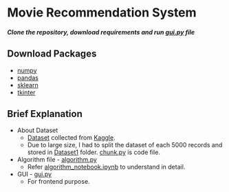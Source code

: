 # Movie Recommendation System


##### Clone the repository, download requirements and run [gui.py](https://github.com/ankithkumar99/Movie-Recommendation-System/blob/master/gui.py) file

## Download Packages
* [numpy](https://pypi.org/project/numpy/)
* [pandas](https://pypi.org/project/pandas/)
* [sklearn](https://pypi.org/project/sklearn/)
* [tkinter](https://pypi.org/project/tkinter-temps/)


## Brief Explanation
* About Dataset
  * [Dataset](https://github.com/ankithkumar99/Movie-Recommendation-System/blob/master/IMDb%20movies.csv) collected from [Kaggle](https://www.kaggle.com/).
  * Due to large size, I had to split the dataset of each 5000 records and stored in [Dataset1](https://github.com/ankithkumar99/Movie-Recommendation-System/tree/master/Dataset1) folder. [chunk.py](https://github.com/ankithkumar99/Movie-Recommendation-System/tree/master/chunk.py) is code file.
* Algorithm file - [algorithm.py](https://github.com/ankithkumar99/Movie-Recommendation-System/tree/master/algorithm.py)
  * Refer [algorithm_notebook.ipynb](https://github.com/ankithkumar99/Movie-Recommendation-System/tree/master/algorithm_notebook.ipynb) to understand in detail.
* GUI - [gui.py](https://github.com/ankithkumar99/Movie-Recommendation-System/tree/master/gui.py)
  * For frontend purpose.
